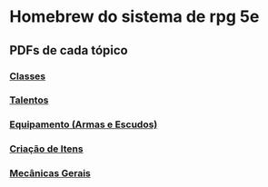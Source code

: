 # Homebrew do sistema de rpg 5e

## PDFs de cada tópico

### <a href="https://github.com/ygorpontelo/homebrew_5e/pdfs/classes.pdf" target="_blank">Classes</a>

### <a href="https://github.com/ygorpontelo/homebrew_5e/pdfs/talentos.pdf" target="_blank">Talentos</a>

### <a href="https://github.com/ygorpontelo/homebrew_5e/pdfs/equipamento.pdf" target="_blank">Equipamento (Armas e Escudos)</a>

### <a href="https://github.com/ygorpontelo/homebrew_5e/pdfs/criandoItem.pdf" target="_blank">Criação de Itens</a>

### <a href="https://github.com/ygorpontelo/homebrew_5e/pdfs/mecanicas.pdf" target="_blank">Mecânicas Gerais</a>
